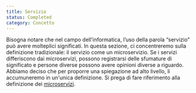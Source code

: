 ```yaml
---
title: Servizio
status: Completed
category: Concetto
---
```



Bisogna notare che nel campo dell’informatica, l’uso della parola “servizio” può avere molteplici significati. In questa sezione, ci concentreremo sulla definizione tradizionale: il servizio come un microservizio.  Se i servizi differiscono dai microservizi, possono registrarsi delle sfumature di significato e persone diverse possono avere opinioni diverse a riguardo. Abbiamo deciso che per proporre una spiegazione ad alto livello, li accumuneremo in un'unica definizione. Si prega di fare riferimento alla definizione dei [microservizi](/it/microservices-architecture/).
